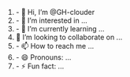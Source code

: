 <html>
  <ol>
    <li>- 👋 Hi, I’m @GH-clouder</li>
<li>- 👀 I’m interested in ...</li>
<li>- 🌱 I’m currently learning ...</li>
    <li>💞️ I’m looking to collaborate on ...</li>
<li>- 📫 How to reach me ...</li>
<li>- 😄 Pronouns: ...</li>
<li>- ⚡ Fun fact: ...</li>
</ol>
<!---
GH-clouder/GH-clouder is a ✨ special ✨ repository because its `README.md` (this file) appears on your GitHub profile.
You can click the Preview link to take a look at your changes.
--->
</html>
